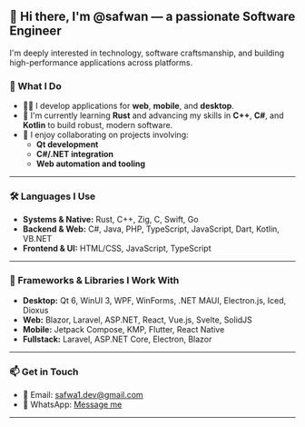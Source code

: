## 👋 Hi there, I'm @safwan — a passionate Software Engineer

I'm deeply interested in technology, software craftsmanship, and building high-performance applications across platforms.

### 🚀 What I Do

- 👨‍💻 I develop applications for **web**, **mobile**, and **desktop**.
- 🧠 I'm currently learning **Rust** and advancing my skills in **C++**, **C#**, and **Kotlin** to build robust, modern software.
- 🤝 I enjoy collaborating on projects involving:
  - **Qt development**
  - **C#/.NET integration**
  - **Web automation and tooling**

---

### 🛠️ Languages I Use

- **Systems & Native:** Rust, C++, Zig, C, Swift, Go
- **Backend & Web:** C#, Java, PHP, TypeScript, JavaScript, Dart, Kotlin, VB.NET
- **Frontend & UI:** HTML/CSS, JavaScript, TypeScript

---

### 🧩 Frameworks & Libraries I Work With

- **Desktop:** Qt 6, WinUI 3, WPF, WinForms, .NET MAUI, Electron.js, Iced, Dioxus
- **Web:** Blazor, Laravel, ASP.NET, React, Vue.js, Svelte, SolidJS
- **Mobile:** Jetpack Compose, KMP, Flutter, React Native
- **Fullstack:** Laravel, ASP.NET Core, Electron, Blazor

---

### 📫 Get in Touch

- 📧 Email: [safwa1.dev@gmail.com](mailto:safwa1.dev@gmail.com)  
- 💬 WhatsApp: [Message me](https://wa.me/967715058661)

---

<!---
safwa1/safwa1 is a ✨ special ✨ repository because its `README.md` (this file) appears on your GitHub profile.
You can click the Preview link to take a look at your changes.
--->
